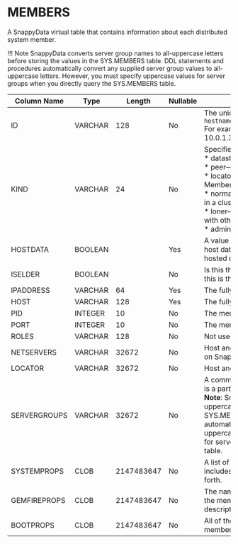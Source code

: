 # MEMBERS

A SnappyData virtual table that contains information about each distributed system member.
<!--
See <mark> TO BE CONFIRMED RowStore Link [Distributed System Membership Information](http://rowstore.docs.snappydata.io/docs/manage_guide/Topics/distributed-sysadmin/member-info.html#concept_2FFD239F66BD4A0099E401F1FC250574)</mark>. 
-->
!!! Note
	SnappyData converts server group names to all-uppercase letters before storing the values in the SYS.MEMBERS table. DDL statements and procedures automatically convert any supplied server group values to all-uppercase letters. However, you must specify uppercase values for server groups when you directly query the SYS.MEMBERS table.


|Column Name|Type |Length |Nullable|Contents|
| ------------ | ------------- | ------------ | ------------ | ------------- |
|ID|VARCHAR|128|No|The unique ID of the member. This ID has the format: <br>`hostname(process_id)&lt;member_number&gt;:udp_port/tcp_port`<br>For example:<br>10.0.1.31(66878)&lt;v0&gt;:41715/63386|
|KIND  |VARCHAR   | 24 |No   | Specifies the type of SnappyData member process: <br> * datastore—A member that hosts data.<br> * peer—A member that does not host data.<br> * locator—Provides discovery services for a cluster.<br> Member types can also be qualified with additional keywords <br>  * normal—The member can communicate with other members in a cluster. <br> * loner—The member is standalone and cannot communicate with other members. Loners use no locators for discovery.<br> * admin—The member also acts as a JMX manager node. |
|HOSTDATA  | BOOLEAN  | | Yes  |A value of ‘1’ indicates that this member is a data store and can host data. Otherwise, the member is a peer client with no hosted data. |	
|ISELDER  | BOOLEAN  |  |No |	Is this the eldest member of the distributed system. Typically, this is the member who first joins the cluster.|
|IPADDRESS  |  VARCHAR |64  |   Yes| The fully-qualified hostname/IP address of the member.|
|HOST   |VARCHAR  | 128  | Yes | The fully-qualified hostname of the member.|
| PID  |INTEGER  |10   | No |The member process ID. |
|PORT   |INTEGER  | 10  | No | The member UDP port.|
|ROLES   |VARCHAR  |128 | No |Not used. |
|NETSERVERS   |VARCHAR  |32672|No  |Host and port information for Network Servers that are running on SnappyData members. |
|LOCATOR   |VARCHAR  |32672 | No |Host and port information for locator members. |
|SERVERGROUPS   |VARCHAR  | 32672 |No |A comma-separated list of server groups of which this member is a part. <br> **Note**: SnappyData converts server group names to all-uppercase letters before storing the values in the SYS.MEMBERS table. DDL statements and procedures automatically convert any supplied server group values to all-uppercase letters. However, you must specify uppercase values for server groups when you directly query the SYS.MEMBERS table.|
|SYSTEMPROPS   |CLOB  | 2147483647  |No  | A list of all system properties used to start this member. This includes properties such as the classpath, JVM version, and so forth.|	
|GEMFIREPROPS   |CLOB  |2147483647   | No  |The names and values of GemFire core system properties that the member uses. See [Configuration Properties](http://rowstore.docs.snappydata.io/docs/reference/configuration/ConnectionAttributes.html#jdbc_connection_attributes) for property descriptions.|	
|BOOTPROPS   |CLOB  |2147483647   | No |All of the SnappyData boot properties names and values that a member uses. <!--See [Configuration Properties](http://rowstore.docs.snappydata.io/docs/reference/configuration/ConnectionAttributes.html#jdbc_connection_attributes) for property descriptions. -->|	



